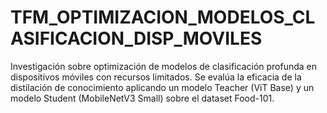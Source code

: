 # TFM_OPTIMIZACION_MODELOS_CLASIFICACION_DISP_MOVILES
Investigación sobre optimización de modelos de clasificación profunda en dispositivos móviles con recursos limitados. Se evalúa la eficacia de la distilación de conocimiento aplicando un modelo Teacher (ViT Base) y un modelo Student (MobileNetV3 Small) sobre el dataset Food-101.

